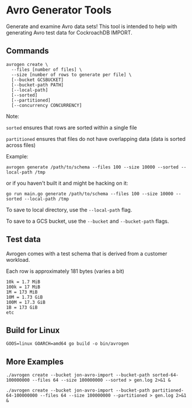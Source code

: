 # Avro Generator Tools

Generate and examine Avro data sets! This tool is intended to help with generating
Avro test data for CockroachDB IMPORT.

## Commands

```
avrogen create \
  --files [number of files] \
  --size [number of rows to generate per file] \
  [--bucket GCSBUCKET]
  [--bucket-path PATH]
  [--local-path]
  [--sorted]
  [--partitioned]
  [--concurrency CONCURRENCY]
```

Note:

`sorted` ensures that rows are sorted within a single file

`partitioned` ensures that files do not have overlapping data (data is sorted across files)

Example:

`avrogen generate /path/to/schema --files 100 --size 10000 --sorted --local-path /tmp`

or if you haven't built it and might be hacking on it:

`go run main.go generate /path/to/schema --files 100 --size 10000 --sorted --local-path /tmp`

To save to local directory, use the `--local-path` flag.

To save to a GCS bucket, use the `--bucket` and `--bucket-path` flags.
## Test data

Avrogen comes with a test schema that is derived from a customer workload.

Each row is approximately 181 bytes (varies a bit)

```
10k = 1.7 MiB
100k = 17 MiB
1M = 173 MiB
10M = 1.73 GiB
100M = 17.3 GiB
1B = 173 GiB
etc
```

## Build for Linux

```
GOOS=linux GOARCH=amd64 go build -o bin/avrogen
```

## More Examples

```
./avrogen create --bucket jon-avro-import --bucket-path sorted-64-100000000 --files 64 --size 100000000 --sorted > gen.log 2>&1 &
```

```
./avrogen create --bucket jon-avro-import --bucket-path partitioned-64-100000000 --files 64 --size 100000000 --partitioned > gen.log 2>&1 &
```